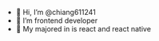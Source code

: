 - 👋 Hi, I’m @chiang611241
- 👀 I’m frontend developer
- 🌱 My majored in is react and react native 

<!---
chiang611241/chiang611241 is a ✨ special ✨ repository because its `README.md` (this file) appears on your GitHub profile.
You can click the Preview link to take a look at your changes.
--->
